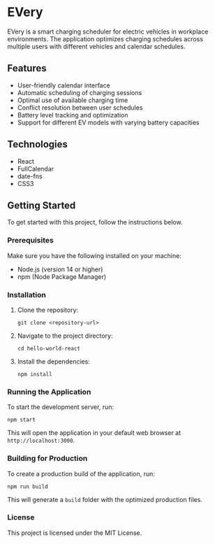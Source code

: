 # EVery

EVery is a smart charging scheduler for electric vehicles in workplace environments. The application optimizes charging schedules across multiple users with different vehicles and calendar schedules.

## Features

- User-friendly calendar interface
- Automatic scheduling of charging sessions
- Optimal use of available charging time
- Conflict resolution between user schedules
- Battery level tracking and optimization
- Support for different EV models with varying battery capacities

## Technologies

- React
- FullCalendar
- date-fns
- CSS3

## Getting Started

To get started with this project, follow the instructions below.

### Prerequisites

Make sure you have the following installed on your machine:

- Node.js (version 14 or higher)
- npm (Node Package Manager)

### Installation

1. Clone the repository:

   ```
   git clone <repository-url>
   ```

2. Navigate to the project directory:

   ```
   cd hello-world-react
   ```

3. Install the dependencies:

   ```
   npm install
   ```

### Running the Application

To start the development server, run:

```
npm start
```

This will open the application in your default web browser at `http://localhost:3000`.

### Building for Production

To create a production build of the application, run:

```
npm run build
```

This will generate a `build` folder with the optimized production files.

### License

This project is licensed under the MIT License.